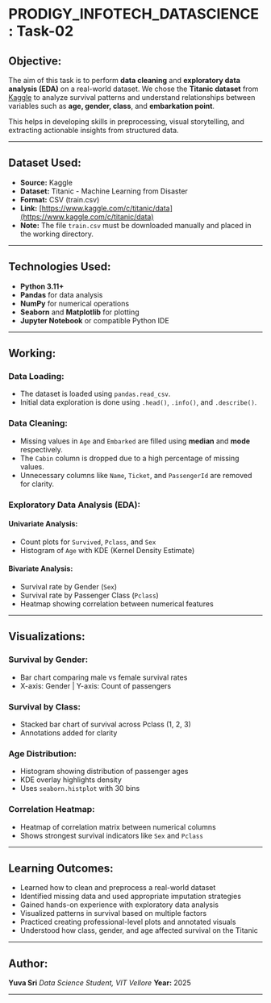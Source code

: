 

# **PRODIGY\_INFOTECH\_DATASCIENCE: Task-02**

##  **Objective:**

The aim of this task is to perform **data cleaning** and **exploratory data analysis (EDA)** on a real-world dataset. We chose the **Titanic dataset** from [Kaggle](https://www.kaggle.com/c/titanic/data) to analyze survival patterns and understand relationships between variables such as **age, gender, class**, and **embarkation point**.

This helps in developing skills in preprocessing, visual storytelling, and extracting actionable insights from structured data.

---

##  **Dataset Used:**

* **Source:** Kaggle
* **Dataset:** Titanic - Machine Learning from Disaster
* **Format:** CSV (train.csv)
* **Link:** [https://www.kaggle.com/c/titanic/data](https://www.kaggle.com/c/titanic/data)
* **Note:** The file `train.csv` must be downloaded manually and placed in the working directory.

---

##  **Technologies Used:**

* **Python 3.11+**
* **Pandas** for data analysis
* **NumPy** for numerical operations
* **Seaborn** and **Matplotlib** for plotting
* **Jupyter Notebook** or compatible Python IDE

---

##  **Working:**

###  **Data Loading:**

* The dataset is loaded using `pandas.read_csv`.
* Initial data exploration is done using `.head()`, `.info()`, and `.describe()`.

###  **Data Cleaning:**

* Missing values in `Age` and `Embarked` are filled using **median** and **mode** respectively.
* The `Cabin` column is dropped due to a high percentage of missing values.
* Unnecessary columns like `Name`, `Ticket`, and `PassengerId` are removed for clarity.

###  **Exploratory Data Analysis (EDA):**

#### **Univariate Analysis:**

* Count plots for `Survived`, `Pclass`, and `Sex`
* Histogram of `Age` with KDE (Kernel Density Estimate)

#### **Bivariate Analysis:**

* Survival rate by Gender (`Sex`)
* Survival rate by Passenger Class (`Pclass`)
* Heatmap showing correlation between numerical features

---

##  **Visualizations:**

###  Survival by Gender:

* Bar chart comparing male vs female survival rates
* X-axis: Gender | Y-axis: Count of passengers

###  Survival by Class:

* Stacked bar chart of survival across Pclass (1, 2, 3)
* Annotations added for clarity

###  Age Distribution:

* Histogram showing distribution of passenger ages
* KDE overlay highlights density
* Uses `seaborn.histplot` with 30 bins

###  Correlation Heatmap:

* Heatmap of correlation matrix between numerical columns
* Shows strongest survival indicators like `Sex` and `Pclass`

---

##  **Learning Outcomes:**

* Learned how to clean and preprocess a real-world dataset
* Identified missing data and used appropriate imputation strategies
* Gained hands-on experience with exploratory data analysis
* Visualized patterns in survival based on multiple factors
* Practiced creating professional-level plots and annotated visuals
* Understood how class, gender, and age affected survival on the Titanic

---

##  **Author:**

**Yuva Sri**
*Data Science Student, VIT Vellore*
**Year:** 2025

---




